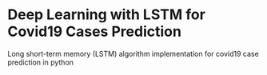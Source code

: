 # Deep Learning with LSTM for Covid19 Cases Prediction
 Long short-term memory (LSTM) algorithm implementation for covid19 case prediction in python
